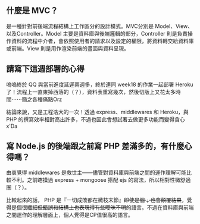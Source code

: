 ## 什麼是 MVC？

是一種針對前後端流程結構上工作區分的設計模式。MVC分別是 Model、View、以及Controller。Model 主要是資料庫與後端邏輯的部分，Controller 則是負責操作資料的流程中介者，會依照使用者的請求以及設定的權限，將資料轉交給資料庫或前端。View 則是用作渲染前端的畫面與資料呈現。

## 請寫下這週部署的心得

嗚嗚終於 QQ  與當前進度延遲兩週多，終於連同 week18 的作業一起部署 Heroku了！流程上一直東掉西落的（？），資料表重寫幾次，然後切版上又花太多時間⋯⋯簡之各種痛點Orz

結論來說，又是工程浩大的一次！透過 express、middlewares 和 Heroku，與 PHP 的撰寫效率相對高出許多，不過也因此會想試著去做更多功能而變得貪心 x'Da


## 寫 Node.js 的後端跟之前寫 PHP 差滿多的，有什麼心得嗎？

由衷覺得 middlewares 是救世主——儘管對資料庫與前端之間的運作理解可能比較不利。之前瞎摸過 express + mongoose 搭配 ejs 的寫法，所以相對性微舒適圈（？）。

比較起來的話， PHP 是『一切成敗都在微枝末節』~~即使是個 `;` 也會顛覆結果~~，覺得是個很纖細~~但錯誤和結構上也表現得有些曖昧不明~~的語言。不過在資料庫與前端之間運作的理解層面上，個人覺得是CP值很高的語言。
